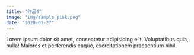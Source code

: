 ```yaml
---
title: "作品4"
image: "img/sample_pink.png"
date: "2020-01-27"
---
```


Lorem ipsum dolor sit amet, consectetur adipisicing elit.
Voluptatibus quia, nulla! Maiores et perferendis eaque,
exercitationem praesentium nihil.
